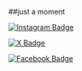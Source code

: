 ##just a moment


[![Instagram Badge](https://img.shields.io/badge/-r.aihanism-f01397?style=flat&logo=Instagram&logoColor=white&link=https://www.instagram.com/r.aihanism/)](https://www.instagram.com/r.aihanism/)

[![X Badge](https://img.shields.io/badge/-r_aihanism-000000?style=flat&logo=X&logoColor=white&link=https://x.com/r_aihanism)](https://x.com/r_aihanism)

[![Facebook Badge](https://img.shields.io/badge/-Raihan%20Fitra%20I-1877F2?style=flat&logo=Facebook&logoColor=white&link=https://www.facebook.com/profile.php?id=100069255102020)](https://www.facebook.com/profile.php?id=100069255102020)
